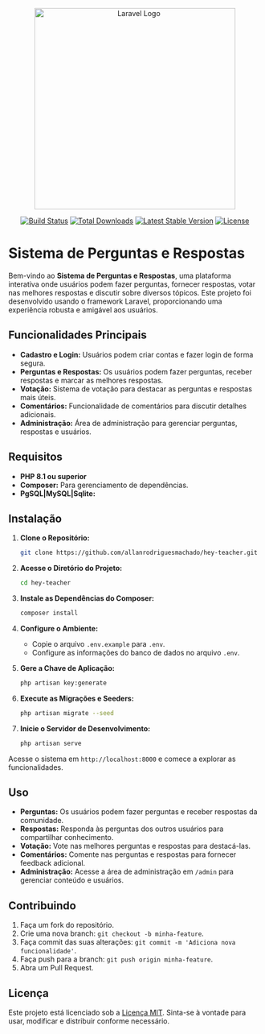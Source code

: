 <p align="center"><a href="https://laravel.com" target="_blank"><img src="https://raw.githubusercontent.com/laravel/art/master/logo-lockup/5%20SVG/2%20CMYK/1%20Full%20Color/laravel-logolockup-cmyk-red.svg" width="400" alt="Laravel Logo"></a></p>

<p align="center">
<a href="https://github.com/laravel/framework/actions"><img src="https://github.com/laravel/framework/workflows/tests/badge.svg" alt="Build Status"></a>
<a href="https://packagist.org/packages/laravel/framework"><img src="https://img.shields.io/packagist/dt/laravel/framework" alt="Total Downloads"></a>
<a href="https://packagist.org/packages/laravel/framework"><img src="https://img.shields.io/packagist/v/laravel/framework" alt="Latest Stable Version"></a>
<a href="https://packagist.org/packages/laravel/framework"><img src="https://img.shields.io/packagist/l/laravel/framework" alt="License"></a>
</p>


# Sistema de Perguntas e Respostas

Bem-vindo ao **Sistema de Perguntas e Respostas**, uma plataforma interativa onde usuários podem fazer perguntas, fornecer respostas, votar nas melhores respostas e discutir sobre diversos tópicos. Este projeto foi desenvolvido usando o framework Laravel, proporcionando uma experiência robusta e amigável aos usuários.

## Funcionalidades Principais

- **Cadastro e Login:** Usuários podem criar contas e fazer login de forma segura.
- **Perguntas e Respostas:** Os usuários podem fazer perguntas, receber respostas e marcar as melhores respostas.
- **Votação:** Sistema de votação para destacar as perguntas e respostas mais úteis.
- **Comentários:** Funcionalidade de comentários para discutir detalhes adicionais.
- **Administração:** Área de administração para gerenciar perguntas, respostas e usuários.

## Requisitos

- **PHP 8.1 ou superior**
- **Composer:** Para gerenciamento de dependências.
- **PgSQL|MySQL|Sqlite:** 

## Instalação

1. **Clone o Repositório:**
   ```bash
   git clone https://github.com/allanrodriguesmachado/hey-teacher.git
   ```

2. **Acesse o Diretório do Projeto:**
   ```bash
   cd hey-teacher
   ```

3. **Instale as Dependências do Composer:**
   ```bash
   composer install
   ```

4. **Configure o Ambiente:**
   - Copie o arquivo `.env.example` para `.env`.
   - Configure as informações do banco de dados no arquivo `.env`.

5. **Gere a Chave de Aplicação:**
   ```bash
   php artisan key:generate
   ```

6. **Execute as Migrações e Seeders:**
   ```bash
   php artisan migrate --seed
   ```

7. **Inicie o Servidor de Desenvolvimento:**
   ```bash
   php artisan serve
   ```

Acesse o sistema em `http://localhost:8000` e comece a explorar as funcionalidades.

## Uso

- **Perguntas:** Os usuários podem fazer perguntas e receber respostas da comunidade.
- **Respostas:** Responda às perguntas dos outros usuários para compartilhar conhecimento.
- **Votação:** Vote nas melhores perguntas e respostas para destacá-las.
- **Comentários:** Comente nas perguntas e respostas para fornecer feedback adicional.
- **Administração:** Acesse a área de administração em `/admin` para gerenciar conteúdo e usuários.

## Contribuindo

1. Faça um fork do repositório.
2. Crie uma nova branch: `git checkout -b minha-feature`.
3. Faça commit das suas alterações: `git commit -m 'Adiciona nova funcionalidade'`.
4. Faça push para a branch: `git push origin minha-feature`.
5. Abra um Pull Request.

## Licença

Este projeto está licenciado sob a [Licença MIT](LICENSE). Sinta-se à vontade para usar, modificar e distribuir conforme necessário.
